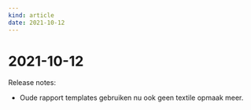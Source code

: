 ```yaml
---
kind: article
date: 2021-10-12
---
```


# 2021-10-12

Release notes:

* Oude rapport templates gebruiken nu ook geen textile opmaak meer.
